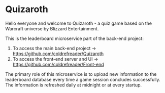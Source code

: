 # Quizaroth


Hello everyone and welcome to Quizaroth - a quiz game based on the Warcraft universe by Blizzard Entertainment.

This is the leaderboard microservice part of the back-end project:

1. To access the main back-end project    -> https://github.com/coldrefreader/Quizaroth
2. To access the front-end server and UI  -> https://github.com/coldrefreader/Front-end

The primary role of this microservice is to upload new information to the leaderboard database every time a game session concludes successfully. The information is refreshed daily at midnight or at every startup.

